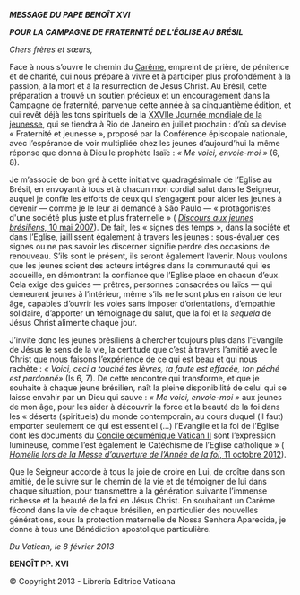 ***MESSAGE DU PAPE BENOÎT XVI***

***POUR LA CAMPAGNE DE FRATERNITÉ DE L'ÉGLISE AU BRÉSIL***

*Chers frères et sœurs,*

Face à nous s’ouvre le chemin du [Carême](http://www.vatican.va/liturgical_year/lent/2013/index_fr.htm), empreint de prière, de pénitence et de charité, qui nous prépare à vivre et à participer plus profondément à la passion, à la mort et à la résurrection de Jésus Christ. Au Brésil, cette préparation a trouvé un soutien précieux et un encouragement dans la Campagne de fraternité, parvenue cette année à sa cinquantième édition, et qui revêt déjà les tons spirituels de la [XXVIIe Journée mondiale de la jeunesse](http://www.vatican.va/gmg/documents/gmg_2013_fr.html), qui se tiendra à Rio de Janeiro en juillet prochain : d’où sa devise « Fraternité et jeunesse », proposé par la Conférence épiscopale nationale, avec l’espérance de voir multipliée chez les jeunes d’aujourd’hui la même réponse que donna à Dieu le prophète Isaïe : *« Me voici, envoie-moi »* (6, 8).

Je m’associe de bon gré à cette initiative quadragésimale de l’Eglise au Brésil, en envoyant à tous et à chacun mon cordial salut dans le Seigneur, auquel je confie les efforts de ceux qui s’engagent pour aider les jeunes à devenir — comme je le leur ai demandé à São Paulo — « protagonistes d'une société plus juste et plus fraternelle » ( [*Discours aux jeunes brésiliens,* 10 mai 2007](/content/benedict-xvi/fr/speeches/2007/may/documents/hf_ben-xvi_spe_20070510_youth-brazil.html)). De fait, les « signes des temps », dans la société et dans l’Eglise, jaillissent également à travers les jeunes : sous-évaluer ces signes ou ne pas savoir les discerner signifie perdre des occasions de renouveau. S’ils sont le présent, ils seront également l’avenir. Nous voulons que les jeunes soient des acteurs intégrés dans la communauté qui les accueille, en démontrant la confiance que l’Eglise place en chacun d’eux. Cela exige des guides — prêtres, personnes consacrées ou laïcs — qui demeurent jeunes à l’intérieur, même s’ils ne le sont plus en raison de leur âge, capables d’ouvrir les voies sans imposer d’orientations, d’empathie solidaire, d’apporter un témoignage du salut, que la foi et la *sequela* de Jésus Christ alimente chaque jour.

J’invite donc les jeunes brésiliens à chercher toujours plus dans l’Evangile de Jésus le sens de la vie, la certitude que c’est à travers l’amitié avec le Christ que nous faisons l’expérience de ce qui est beau et qui nous rachète : *« Voici, ceci a touché tes lèvres, ta faute est effacée, ton péché est pardonné»* (Is 6, 7). De cette rencontre qui transforme, et que je souhaite à chaque jeune brésilien, naît la pleine disponibilité de celui qui se laisse envahir par un Dieu qui sauve : *« Me voici, envoie-moi »* aux jeunes de mon âge, pour les aider à découvrir la force et la beauté de la foi dans les « déserts (spirituels) du monde contemporain, au cours duquel (il faut) emporter seulement ce qui est essentiel (...) l’Evangile et la foi de l’Eglise dont les documents du [Concile œcuménique Vatican II](http://www.vatican.va/archive/hist_councils/ii_vatican_council/index_fr.htm) sont l’expression lumineuse, comme l’est également le Catéchisme de l’Eglise catholique » ( [*Homélie lors de la Messe d’ouverture de l’Année de la foi*, 11 octobre 2012](/content/benedict-xvi/fr/homilies/2012/documents/hf_ben-xvi_hom_20121011_anno-fede.html)).

Que le Seigneur accorde à tous la joie de croire en Lui, de croître dans son amitié, de le suivre sur le chemin de la vie et de témoigner de lui dans chaque situation, pour transmettre à la génération suivante l’immense richesse et la beauté de la foi en Jésus Christ. En souhaitant un Carême fécond dans la vie de chaque brésilien, en particulier des nouvelles générations, sous la protection maternelle de Nossa Senhora Aparecida, je donne à tous une Bénédiction apostolique particulière.

*Du Vatican, le 8 février 2013*

**BENOÎT PP. XVI**

© Copyright 2013 - Libreria Editrice Vaticana